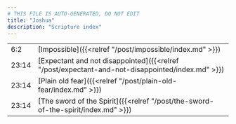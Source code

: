 ```yaml
---
# THIS FILE IS AUTO-GENERATED, DO NOT EDIT
title: "Joshua"
description: "Scripture index"
---
```


|  |  |
| --- | --- |
| 6:2 | [Impossible]({{<relref "/post/impossible/index.md" >}}) |
| 23:14 | [Expectant and not disappointed]({{<relref "/post/expectant-and-not-disappointed/index.md" >}}) |
| 23:14 | [Plain old fear]({{<relref "/post/plain-old-fear/index.md" >}}) |
| 23:14 | [The sword of the Spirit]({{<relref "/post/the-sword-of-the-spirit/index.md" >}}) |
